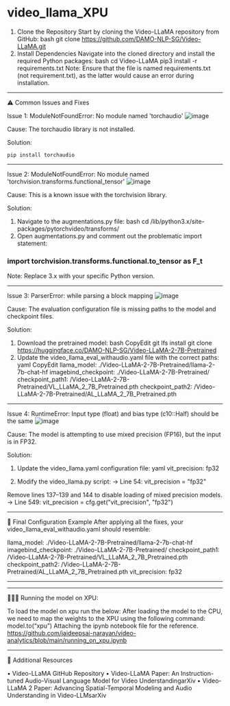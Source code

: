 # video_llama_XPU

1. Clone the Repository
Start by cloning the Video-LLaMA repository from GitHub:
bash
git clone https://github.com/DAMO-NLP-SG/Video-LLaMA.git
2. Install Dependencies
Navigate into the cloned directory and install the required Python packages:
bash
cd Video-LLaMA
pip3 install -r requirements.txt
Note: Ensure that the file is named requirements.txt (not requirement.txt), as the latter would cause an error during installation.
________________________________________
⚠️ Common Issues and Fixes

Issue 1: ModuleNotFoundError: No module named 'torchaudio'
![image](https://github.com/user-attachments/assets/0ade8b16-c3f0-4e1a-abb7-6e367661c636)

Cause: The torchaudio library is not installed. 
 
Solution:
```
pip install torchaudio
```
________________________________________
Issue 2: ModuleNotFoundError: No module named 'torchvision.transforms.functional_tensor'
![image](https://github.com/user-attachments/assets/fecfb113-e69f-498d-b782-34700b12aee7)

Cause: This is a known issue with the torchvision library. 
 
Solution:
1.	Navigate to the augmentations.py file:
bash
cd /lib/python3.x/site-packages/pytorchvideo/transforms/
2.	Open augmentations.py and comment out the problematic import statement:
### import torchvision.transforms.functional.to_tensor as F_t

Note: Replace 3.x with your specific Python version.
________________________________________
Issue 3: ParserError: while parsing a block mapping
![image](https://github.com/user-attachments/assets/74ccebbb-dfd0-42b2-9d53-0a7bb878e8c3)

Cause: The evaluation configuration file is missing paths to the model and checkpoint files. 
 
Solution:
1.	Download the pretrained model:
bash
CopyEdit
git lfs install
git clone https://huggingface.co/DAMO-NLP-SG/Video-LLaMA-2-7B-Pretrained
2.	Update the video_llama_eval_withaudio.yaml file with the correct paths:
yaml
CopyEdit
llama_model: ./Video-LLaMA-2-7B-Pretrained/llama-2-7b-chat-hf
imagebind_checkpoint: ./Video-LLaMA-2-7B-Pretrained/
checkpoint_path1: /Video-LLaMA-2-7B-Pretrained/VL_LLaMA_2_7B_Pretrained.pth
checkpoint_path2: /Video-LLaMA-2-7B-Pretrained/AL_LLaMA_2_7B_Pretrained.pth
________________________________________
Issue 4: RuntimeError: Input type (float) and bias type (c10::Half) should be the same
![image](https://github.com/user-attachments/assets/de50becd-e1d3-4d5b-b253-1325d5e4aa92)

Cause: The model is attempting to use mixed precision (FP16), but the input is in FP32. 
 
Solution:
1.	Update the video_llama.yaml configuration file:
yaml
vit_precision: fp32

3.	Modify the video_llama.py script:
-> Line 54:
vit_precision = "fp32"

Remove lines 137–139 and 144 to disable loading of mixed precision models.
-> Line 549:
vit_precision = cfg.get("vit_precision", "fp32")
________________________________________
📄 Final Configuration Example
After applying all the fixes, your video_llama_eval_withaudio.yaml should resemble:

llama_model: ./Video-LLaMA-2-7B-Pretrained/llama-2-7b-chat-hf
imagebind_checkpoint: ./Video-LLaMA-2-7B-Pretrained/
checkpoint_path1: /Video-LLaMA-2-7B-Pretrained/VL_LLaMA_2_7B_Pretrained.pth
checkpoint_path2: /Video-LLaMA-2-7B-Pretrained/AL_LLaMA_2_7B_Pretrained.pth
vit_precision: fp32
________________________________________
________________________________________
👩🏻‍💻 Running the model on XPU:

To load the model on xpu run the below:
After loading the model to the CPU, we need to map the weights to the XPU using the following command:
model.to(“xpu”)
Attaching the ipynb notebook file for the reference. 
https://github.com/jaideepsai-narayan/video-analytics/blob/main/running_on_xpu.ipynb
________________________________________

🔗 Additional Resources

•	Video-LLaMA GitHub Repository
•	Video-LLaMA Paper: An Instruction-tuned Audio-Visual Language Model for Video UnderstandingarXiv
•	Video-LLaMA 2 Paper: Advancing Spatial-Temporal Modeling and Audio Understanding in Video-LLMsarXiv
